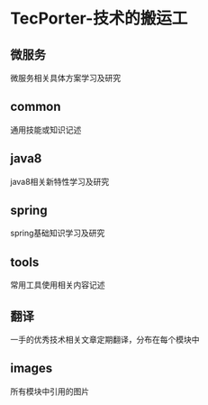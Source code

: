 # TecPorter-技术的搬运工

## 微服务

微服务相关具体方案学习及研究

## common

通用技能或知识记述

## java8

java8相关新特性学习及研究

## spring

spring基础知识学习及研究

## tools

常用工具使用相关内容记述

## 翻译

一手的优秀技术相关文章定期翻译，分布在每个模块中

## images

所有模块中引用的图片
